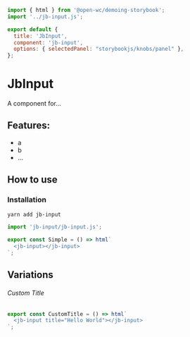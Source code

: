 ```js script
import { html } from '@open-wc/demoing-storybook';
import '../jb-input.js';

export default {
  title: 'JbInput',
  component: 'jb-input',
  options: { selectedPanel: "storybookjs/knobs/panel" },
};
```

# JbInput

A component for...

## Features:

- a
- b
- ...

## How to use

### Installation

```bash
yarn add jb-input
```

```js
import 'jb-input/jb-input.js';
```

```js preview-story
export const Simple = () => html`
  <jb-input></jb-input>
`;
```

## Variations

###### Custom Title

```js preview-story
export const CustomTitle = () => html`
  <jb-input title="Hello World"></jb-input>
`;
```
